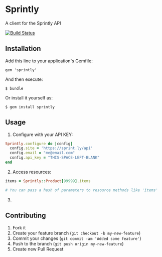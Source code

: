 # Sprintly

A client for the Sprintly API

[![Build Status](https://secure.travis-ci.org/copyhacker/sprintly.png?branch=master)](https://travis-ci.org/copyhacker/sprintly)

## Installation

Add this line to your application's Gemfile:

    gem 'sprintly'

And then execute:

    $ bundle

Or install it yourself as:

    $ gem install sprintly

## Usage

1. Configure with your API KEY:

  ```ruby
  Sprintly.configure do |config|
    config.site = 'https://sprint.ly/api'
    config.email = "me@email.com"
    config.api_key = "THIS-SPACE-LEFT-BLANK"
  end
  ```
  
2. Access resources:

  ```ruby
  items = Sprintly::Product[99999].items
  
  # You can pass a hash of parameters to resource methods like 'items'
  ```
  
3. 

## Contributing

1. Fork it
2. Create your feature branch (`git checkout -b my-new-feature`)
3. Commit your changes (`git commit -am 'Added some feature'`)
4. Push to the branch (`git push origin my-new-feature`)
5. Create new Pull Request

